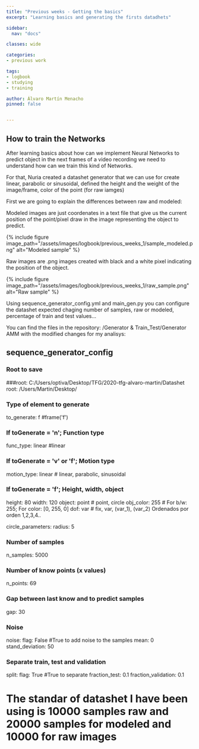 ```yaml
---
title: "Previous weeks - Getting the basics"
excerpt: "Learning basics and generating the firsts datadhets"

sidebar:
  nav: "docs"

classes: wide

categories:
- previous work

tags:
- logbook
- studying
- training

author: Álvaro Martín Menacho
pinned: false


---
```


## How to train the Networks

After learning basics about how can we implement Neural Networks to predict object in the next frames of a video recording we need to understand how can we train this kind of Networks.

For that, Nuria created a datashet generator that we can use for create linear, parabolic or sinusoidal, defined the height and the weight of the image/frame, color of the point (for raw iamges)

First we are going to explain the differences between raw and modeled:

Modeled images are just coordenates in a text file that give us the current position of the point/pixel draw in the image representing the object to predict.

{% include figure image_path="/assets/images/logbook/previous_weeks_1/sample_modeled.png" alt="Modeled sample" %}

Raw images are .png images created with black and a white pixel indicating the position of the object.

{% include figure image_path="/assets/images/logbook/previous_weeks_1/raw_sample.png" alt="Raw sample" %}

Using sequence_generator_config.yml and main_gen.py you can configure the datashet expected chaging number of samples, raw or modeled, percentage of train and test values...

You can find the files in the repository: /Generator & Train_Test/Generator AMM with the modified changes for my analisys:


## sequence_generator_config


### Root to save
###root: C:/Users/optiva/Desktop/TFG/2020-tfg-alvaro-martin/Datashet
root: /Users/Martin/Desktop/

### Type of element to generate
to_generate: f #frame('f')

### If toGenerate = 'n'; Function type
func_type: linear #linear

### If toGenerate = 'v' or 'f'; Motion type
motion_type: linear # linear, parabolic, sinusoidal

### If toGenerate = 'f'; Height, width, object
height: 80
width: 120
object: point # point, circle
obj_color: 255 # For b/w: 255; For color: [0, 255, 0]
dof: var # fix, var, (var_1), (var_2) Ordenados por orden 1,2,3,4..

circle_parameters:
  radius: 5

### Number of samples
n_samples: 5000

### Number of know points (x values)
n_points: 69

### Gap between last know and to predict samples
gap: 30

### Noise
noise:
  flag: False #True to add noise to the samples
  mean: 0
  stand_deviation: 50

### Separate train, test and validation
split:
  flag: True #True to separate
  fraction_test: 0.1
  fraction_validation: 0.1


# The standar of datashet I have been using is 10000 samples raw and 20000 samples for modeled and 10000 for raw images
